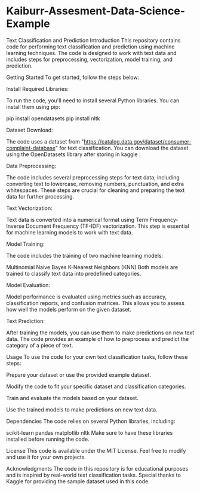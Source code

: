 # Kaiburr-Assesment-Data-Science-Example
Text Classification and Prediction
Introduction
This repository contains code for performing text classification and prediction using machine learning techniques. The code is designed to work with text data and includes steps for preprocessing, vectorization, model training, and prediction.

Getting Started
To get started, follow the steps below:

Install Required Libraries:

To run the code, you'll need to install several Python libraries. You can install them using pip:


pip install opendatasets
pip install nltk

Dataset Download:

The code uses a dataset from "https://catalog.data.gov/dataset/consumer-complaint-database" for text classification. You can download the dataset using the OpenDatasets library after storing in kaggle :


Data Preprocessing:

The code includes several preprocessing steps for text data, including converting text to lowercase, removing numbers, punctuation, and extra whitespaces. These steps are crucial for cleaning and preparing the text data for further processing.

Text Vectorization:

Text data is converted into a numerical format using Term Frequency-Inverse Document Frequency (TF-IDF) vectorization. This step is essential for machine learning models to work with text data.

Model Training:

The code includes the training of two machine learning models:

Multinomial Naive Bayes
K-Nearest Neighbors (KNN)
Both models are trained to classify text data into predefined categories.

Model Evaluation:

Model performance is evaluated using metrics such as accuracy, classification reports, and confusion matrices. This allows you to assess how well the models perform on the given dataset.

Text Prediction:

After training the models, you can use them to make predictions on new text data. The code provides an example of how to preprocess and predict the category of a piece of text.

Usage
To use the code for your own text classification tasks, follow these steps:

Prepare your dataset or use the provided example dataset.

Modify the code to fit your specific dataset and classification categories.

Train and evaluate the models based on your dataset.

Use the trained models to make predictions on new text data.

Dependencies
The code relies on several Python libraries, including:

scikit-learn
pandas
matplotlib
nltk
Make sure to have these libraries installed before running the code.

License
This code is available under the MIT License. Feel free to modify and use it for your own projects.

Acknowledgments
The code in this repository is for educational purposes and is inspired by real-world text classification tasks. Special thanks to Kaggle for providing the sample dataset used in this code.

